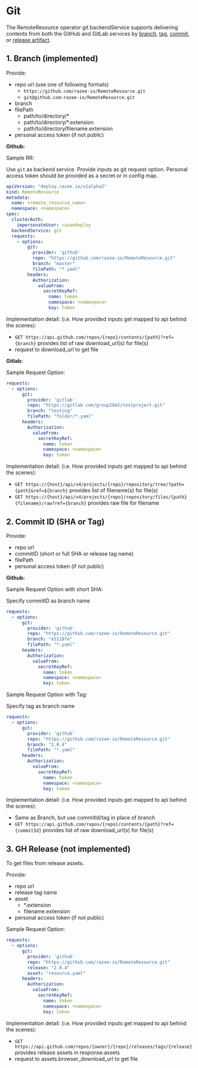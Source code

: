 # Git

The RemoteResource operator git backendService supports delivering contents from both the GitHub and GitLab services by [branch](#1-branch-implemented), [tag](#2-commit-id-sha-or-tag), [commit](#2-commit-id-sha-or-tag), or [release artifact](#3-gh-release-not-implemented).

## 1. Branch (implemented)

Provide:

* repo url (use one of following formats)
  * `https://github.com/razee-io/RemoteResource.git`
  * `git@github.com:razee-io/RemoteResource.git`
* branch
* filePath
  * path/to/directory/*
  * path/to/directory/*.extension
  * path/to/directory/filename.extension
* personal access token (if not public)

**Github:**

Sample RR:

Use `git` as backend service. Provide inputs as git request option. Personal access token should be provided as a secret or in config map.

```yaml
apiVersion: "deploy.razee.io/v1alpha2"
kind: RemoteResource
metadata:
  name: <remote_resource_name>
  namespace: <namespace>
spec:
  clusterAuth:
    impersonateUser: razeedeploy
  backendService: git
  requests:
    - options:
        git:
          provider: 'github'
          repo: "https://github.com/razee-io/RemoteResource.git"
          branch: "master"
          filePath: "*.yaml"
        headers:
          Authorization:
            valueFrom:
              secretKeyRef:
                name: token
                namespace: <namespace>
                key: token
```

Implementation detail: (i.e. How provided inputs get mapped to api behind the scenes):

* `GET https://api.github.com/repos/{repo}/contents/{path}?ref={branch}` provides list of raw download_url(s) for file(s)
* request to download_url to get file

**Gitlab:**

Sample Request Option:

```yaml
requests:
  - options:
      git:
        provider: 'gitlab'
        repo: "https://gitlab.com/group2842/testproject.git"
        branch: "testing"
        filePath: "folder/*.yaml"
      headers:
        Authorization:
          valueFrom:
            secretKeyRef:
              name: token
              namespace: <namespace>
              key: token
```

Implementation detail: (i.e. How provided inputs get mapped to api behind the scenes):

* `GET https://{host}/api/v4/projects/{repo}/repository/tree/?path={path}&ref=${branch}` provides list of filename(s) for file(s)
* `GET https://{host}/api/v4/projects/{repo}/repository/files/{path}{filename}/raw?ref={branch}` provides raw file for filename

## 2. Commit ID (SHA or Tag)

Provide:

* repo url
* commitID (short or full SHA or release tag name)
* filePath
* personal access token (if not public)

**Github:**

Sample Request Option with short SHA:

Specify commitID as branch name

```yaml
requests:
  - options:
      git:
        provider: 'github'
        repo: "https://github.com/razee-io/RemoteResource.git"
        branch: "e51187e"
        filePath: "*.yaml"
      headers:
        Authorization:
          valueFrom:
            secretKeyRef:
              name: token
              namespace: <namespace>
              key: token
```

Sample Request Option with Tag:

Specify tag as branch name

```yaml
requests:
  - options:
      git:
        provider: 'github'
        repo: "https://github.com/razee-io/RemoteResource.git"
        branch: "2.0.4"
        filePath: "*.yaml"
      headers:
        Authorization:
          valueFrom:
            secretKeyRef:
              name: token
              namespace: <namespace>
              key: token
```

Implementation detail: (i.e. How provided inputs get mapped to api behind the scenes):

* Same as Branch, but use commitId/tag in place of branch
* `GET https://api.github.com/repos/{repo}/contents/{path}?ref={commitId}` provides list of raw download_url(s) for file(s)

## 3. GH Release (not implemented)

To get files from release assets.

Provide:

* repo url
* release tag name
* asset
  * *.extension
  * filename.extension
* personal access token (if not public)

Sample Request Option:

```yaml
requests:
  - options:
      git:
        provider: 'github'
        repo: "https://github.com/razee-io/RemoteResource.git"
        release: "2.0.4"
        asset: "resource.yaml"
      headers:
        Authorization:
          valueFrom:
            secretKeyRef:
              name: token
              namespace: <namespace>
              key: token
```

Implementation detail: (i.e. How provided inputs get mapped to api behind the scenes):

* `GET https://api.github.com/repos/{owner}/{repo}/releases/tags/{release}` provides release assets in response.assets
* request to assets.browser_download_url to get file
